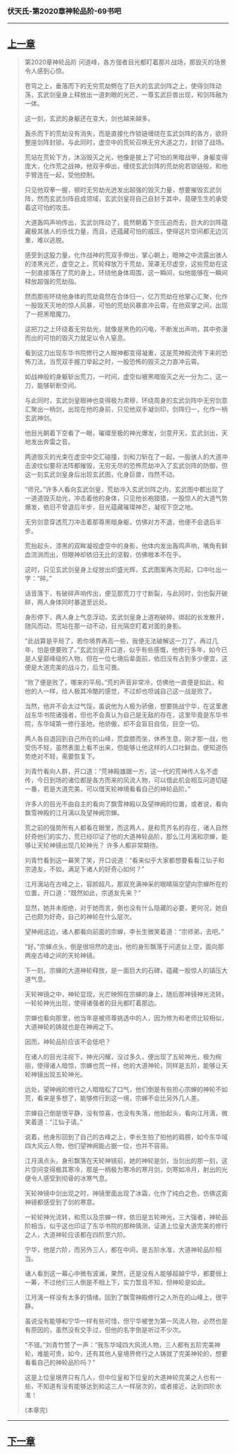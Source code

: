 ### 伏天氏-第2020章神轮品阶-69书吧

--------
[上一章](./671d4e414b4044bb19ef0296704a5a60.md)
--------


>
>
>
>第2020章神轮品阶
>问道峰，各方强者目光都盯着那片战场，那毁灭的场景令人感到心惊。
>
>苍穹之上，垂落而下的无穷荒劫劈在了巨大的玄武剑阵之上，使得剑阵动荡，玄武剑皇身上释放出一道刺眼的光芒，一尊玄武巨兽出现，和剑阵融为一体。
>
>这一刻，玄武的身躯还在变大，剑也越来越多。
>
>轰杀而下的荒劫没有消失，而是直接化作锁链缠绕在玄武剑阵的各方，欲将整座剑阵封锁，与此同时，虚空中的荒轮召唤无穷大道之力，封锁了战场。
>
>荒站在荒轮下方，沐浴毁灭之光，他像是披上了可怕的黑暗战甲，身躯变得庞大，化作荒之战神，他双手伸出，缠绕玄武剑阵的荒劫宛若锁链般，和他手臂连在一起，受他控制。
>
>只见他双拳一握，顿时无穷劫光迸发出超强的毁灭力量，想要摧毁玄武剑阵，然而玄武剑阵自成领域，玄武剑皇将自己自封于其中，竟硬生生的承受着这可怕的攻击。
>
>大道轰鸣声响传出，玄武剑阵动了，竟然朝着下空压迫而去，巨大的剑阵蕴藏极其骇人的杀伐力量，而且，还蕴藏可怕的威压，使得这片空间都无边沉重，难以逃脱。
>
>感受到这股力量，化作战神的荒双手伸出，掌心朝上，眼神之中流露出骇人的漆黑光芒，虚空之上，荒轮释放万千荒劫，笼罩无尽虚空，这些荒劫在这一刻直接落在了荒的身上，环绕他身体周围，这一瞬间，似他能够在一瞬间释放超强的荒劫指。
>
>然而那些环绕他身体的荒劫竟然在合体归一，亿万荒劫在他掌心汇聚，化作一股毁天灭地的惊人风暴，可怕的荒劫风暴直冲云霄，在他双掌之间，出现了一把黑暗魔刀。
>
>这把刀之上环绕着无穷劫光，就像是黑色的闪电，不断发出声响，其中弥漫而出的可怕的毁灭力就足以令人窒息。
>
>看到这刀出现东华书院修行之人眼神都变得凝重，这是荒神殿流传下来的恐怖刀法，当荒双手握刀举起之时，一股恐怖的毁灭之力直冲云霄。
>
>如战神般的身躯斩出荒刀，一时间，虚空似被黑暗毁灭之光一分为二，这一刀，能够斩断空间。
>
>与此同时，玄武剑皇眼神也变得极为肃穆，环绕周身的玄武剑阵中无穷剑意汇聚出一柄剑，出现在他的身前，只见他双手凝剑印，剑阵归一，化作一柄玄武神剑。
>
>他目光朝着下空看了一眼，璀璨至极的神光爆发，剑意开天，玄武剑出，天地发出奔雷之音。
>
>两道毁灭的光束在虚空中交汇碰撞，剑和刀斩在了一起，一股骇人的大道冲击波纹似要将法阵都摧毁，无穷无尽的恐怖荒劫冲入了玄武剑阵的防御，但这一刻玄武剑皇身后出现玄武图，化身巨兽，岿然不动。
>
>“师兄。”许多人看向玄武剑皇，荒劫冲入玄武剑阵之内，玄武图中都出现了一道道毁灭劫光，冲击着他的身体，只见他长袍猎猎，一股惊人的大道气势爆发，依旧不曾退后半步，目光蕴藏璀璨神芒，凝视下空之地。
>
>无穷剑意穿透荒刀冲击着那尊黑暗身躯，仿佛对方不退，他便不会退后半步。
>
>荒抬起头，漆黑的双眸凝视虚空中的身影，他体内发出轰鸣声响，嘴角有鲜血流淌而出，但眼神却依旧无比的坚毅，仿佛根本不在乎。
>
>这时，只见玄武剑皇身上绽放出炽盛光辉，玄武图案再次亮起，口中吐出一字：“碎。”
>
>话音落下，有破碎声响传出，便见那荒刀寸寸断裂，与此同时，剑也裂开破碎，两人身体同时暴退至远处。
>
>身形停下，两人身上气息浮动，玄武剑皇身上道袍破碎，绑起的长发散开，随风而动，荒站在那一动不动，目光隔空盯着对面的身影。
>
>“此战算是平局了，若你境界再高一些，我便无法破解这一刀了，再过几年，怕是便要败了。”玄武剑皇开口道，似乎有些感慨，他修行多年，如今已是人皇巅峰级的人物，但在一位七境后辈面前，依旧没有占到多少便宜，这便是大道完美的战斗力，后生可畏。
>
>“败了便是败了，哪来的平局。”荒的声音非常冷，仿佛他一直便是如此，和他的人一样，给人极其冷酷的感觉，不过却也坦诚自己这一战是败了。
>
>当然，他并不会太过气馁，虽说他为人极为骄傲，想要挑战宁华，在这里邀战东华书院诸强者，但也不会真认为自己是无敌的存在，这里毕竟是东华书院，东华域第一修行圣地，他骄傲，却不会盲目自信，目空一切。
>
>两人各自退回到自己所在的山峰，荒盘膝而坐，休养生息，刚才那一战，他受伤不轻，虽然表面上看不出来，但能够让他这样的人口吐鲜血，便知道伤势绝对不轻，需要恢复下。
>
>刘青竹看向人群，开口道：“荒神殿雄踞一方，这一代的荒神传人名不虚传，今日到场的诸位都是各方而来的风流人物，可以借此机会相互问道切磋一番，若是大道完美，可以借天轮神境看看自己的神轮品阶。”
>
>许多人的目光不由自主的看向了飘雪神殿以及望神阙的位置，或者说，看向飘雪神殿的江月漓以及望神阙宗蝉。
>
>荒之前的强势所有人都看在眼里，而这两人，是和荒齐名的存在，诸人自然好奇他们的实力，荒已经印证了他的大道神轮品阶，那么江月漓和宗蝉，能够让天轮神镜出现几轮神光？
>许多人都非常期待。
>
>刘青竹看到这一幕笑了笑，开口说道：“看来似乎大家都想要看看江仙子和宗道友，不如，满足下诸人的好奇心如何？”
>
>江月漓站在古峰之上，容颜超凡，那双充满神采的眼睛隔空望向宗蝉所在的位置，开口道：“既然如此，宗道友先来？”
>
>显然，她并未拒绝，对于她而言，倒也没有什么隐藏的必要，更何况，她自己也颇为好奇，自己的神轮在什么层次。
>
>望神阙这边，诸人都看向前面的宗蝉，李长生微笑着道：“宗师弟，去吧。”
>
>“好。”宗蝉点头，倒是很坦然的走出，他的身形飘落于问道台上空，面向那两座古峰之间的天轮神镜。
>
>下一刻，宗蝉的大道神轮释放，是一面巨大的石碑，蕴藏一股惊人的镇压大道气息。
>
>天轮神镜之中，神轮显现，光芒映照在宗蝉的身上，随后那神镜神光流转，一轮轮神光出现，使得诸强者的目光都盯着那边。
>
>宗蝉也看向那里，他当年是被师尊挑选中的人，因为修为和老师比较相似，大道神轮的铸就也是在神阙之下。
>
>因而，神轮品阶应该不会低吧？
>
>在诸人的目光注视下，神光闪耀，没过多久，便出现了五轮神光，极为绚丽，使得诸人暗惊，宗蝉也荒一样，他的大道神轮，同样是五阶，能够让天轮神镜出现五轮神光。
>
>远处，望神阙的修行之人暗暗松了口气，他们倒是有些担心宗蝉的神轮不如荒，看来是多想了，能够修行到这一境，宗蝉不会比另外几人差。
>
>宗蝉自己倒是很平静，没有惊喜，也没有失落，他抬起头，看向江月漓，微笑着道：“江仙子请。”
>
>说着，他身形回到了自己的古峰之上，李长生拍了拍他的肩膀，如今东华域四大风云人物，他们望神阙能占据一位，也并不容易。
>
>江月漓点头，身形飘落在天轮神镜前，她的神轮是剑，当剑出的那一刻，这片空间变得极其寒冷，那是一柄极为寒冷的寒月剑，剑寒如冷月，射出的光便令人感受到彻骨的冰寒气息。
>
>天轮神镜中剑出现之时，神镜里面出现了冰霜，化作了纯白之色，仿佛这面神镜都感受到了剑的寒意。
>
>一轮轮神光流转，和荒以及宗蝉一样，依旧是五轮神光，三大强者，神轮品阶相当，似乎这也印证了东华书院的那种猜测，证道上位皇大道完美的修行之人，大道神轮应该都在四阶至六阶。
>
>宁华，他是六阶，而另外三人，都在中间，是五阶水准，大道神轮品阶相当。
>
>诸人看到这一幕心中微有波澜，果然，还是没有人能够超越宁华，都要弱上一筹，不过他们三人倒是不相上下，实力暂且不知，但神轮是如此。
>
>江月漓一样没有太多的情绪，回到了飘雪神殿修行之人所在的山峰上，很平静。
>
>虽说没有能够和宁华一样有些可惜，但宁华被誉为第一风流人物，必然也是有原因的，虽然没有交手过，但他的名字倒是听过不少次。
>
>“不错。”刘青竹赞了一声：“我东华域四大风流人物，三人都有五阶完美神轮，难能可贵，如今，还有其他人皇境界修行之人铸就了完美神轮的，想要看看自己的神轮品阶吗？”
>
>这是上位皇境界只有几人，但中位皇和下位皇的大道神轮完美之人也有一些，不知道有没有能够达到和这三人一样层次的，或者接近，达到四阶水准！
>
>(本章完)
>
>

--------
[下一章](./e57ddbe913787a7913bb93b5c10588c4.md)
--------
